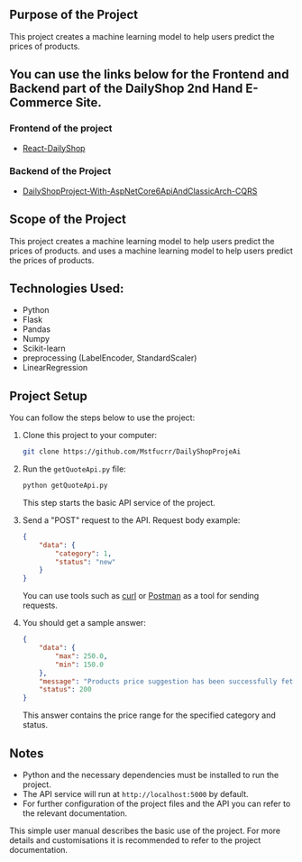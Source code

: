 ## Purpose of the Project

This project creates a machine learning model to help users predict the prices of products.

## You can use the links below for the Frontend and Backend part of the DailyShop 2nd Hand E-Commerce Site.
### Frontend of the project
- [React-DailyShop](https://github.com/Mstfucrr/React-DailyShop)

### Backend of the Project
- [DailyShopProject-With-AspNetCore6ApiAndClassicArch-CQRS](https://github.com/osman28tr/DailyShopProject-With-AspNetCore6ApiAndClassicArch-CQRS)

## Scope of the Project

This project creates a machine learning model to help users predict the prices of products.
and uses a machine learning model to help users predict the prices of products.

## Technologies Used:
- Python
- Flask
- Pandas
- Numpy
- Scikit-learn
- preprocessing (LabelEncoder, StandardScaler)
- LinearRegression

## Project Setup

You can follow the steps below to use the project:

1. Clone this project to your computer:

    ```bash
    git clone https://github.com/Mstfucrr/DailyShopProjeAi
    ```

2. Run the `getQuoteApi.py` file:

    ```bash
    python getQuoteApi.py
    ```

    This step starts the basic API service of the project.

3. Send a "POST" request to the API. Request body example:

    ```json
    {
        "data": {
            "category": 1,
            "status": "new"
        }
    }
    ```

    You can use tools such as [curl](https://curl.se/) or [Postman](https://www.postman.com/) as a tool for sending requests.

4. You should get a sample answer:

    ```json
    {
        "data": {
            "max": 250.0,
            "min": 150.0
        },
        "message": "Products price suggestion has been successfully fetched.",
        "status": 200
    }
    ```

    This answer contains the price range for the specified category and status.

## Notes

- Python and the necessary dependencies must be installed to run the project.
- The API service will run at `http://localhost:5000` by default.
- For further configuration of the project files and the API you can refer to the relevant documentation.
  
This simple user manual describes the basic use of the project. For more details and customisations it is recommended to refer to the project documentation.
